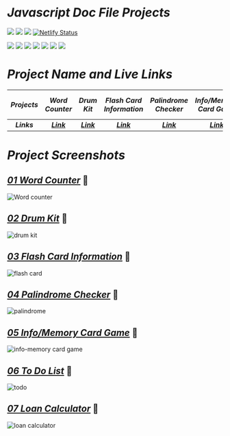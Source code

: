 # _Javascript Doc File Projects_
<img src="https://img.shields.io/badge/JavaScript Doc Projects-Javascript-yellow" /> <img src="https://img.shields.io/badge/Course-Full%20Stack%20JavaScript%20Web%20Developer%20Bootcamp-brightgreen" /> <img src="https://img.shields.io/badge/Instructor-Hitesh%20Chowdhary%20Sir-orange" />
[![Netlify Status](https://api.netlify.com/api/v1/badges/24689925-d1f1-434c-a82e-0780baef19cc/deploy-status)](https://app.netlify.com/sites/js-palindrome-checker/deploys)
<br>

<img src="https://img.shields.io/badge/Project 1-Word Counter-5D3FD3" /> <img src="https://img.shields.io/badge/Project 2-Drum Kit-5D3FD3" /> <img src="https://img.shields.io/badge/Project 3-Flash Card Information-5D3FD3" /> <img src="https://img.shields.io/badge/Project 4-Palindrome Checker-5D3FD3" /> <img src="https://img.shields.io/badge/Project 5-Info/Memory Card Game-5D3FD3" /> <img src="https://img.shields.io/badge/Project 6-To Do List-5D3FD3" /> <img src="https://img.shields.io/badge/Project 7-Loan Calculator-5D3FD3" />

# _Project Name and Live Links_
| _Projects_ | _Word Counter_ | _Drum Kit_ | _Flash Card Information_ | _Palindrome Checker_ | _Info/Memory Card Game_ | _To Do List_ | _Loan Calculator_ |
| :---:   | :---: | :---: |  :---: |  :---: |  :---: |  :---: |  :---: |
| _<b>Links</b>_ | _<b>[Link](https://wordcounter-js.netlify.app/)</b>_ | _<b>[Link](https://drum-kit-in-js.netlify.app/)</b>_ | _<b>[Link](https://flash-card-information-in-js.netlify.app/)</b>_ | _<b>[Link](https://js-palindrome-checker.netlify.app/)</b>_ | _<b>[Link](https://info-memory-card-game.netlify.app/)</b>_ | _<b>[Link](https://todo-list-in-js.netlify.app/)</b>_ | _<b>[Link](https://loan-calculator-in-js.netlify.app/)</b>_ | _<b>[Link](https://loan-calculator-in-js.netlify.app/)</b>_ |

# _Project Screenshots_
## _[01 Word Counter](https://wordcounter-js.netlify.app/)_ 🔗
![Word counter](https://user-images.githubusercontent.com/91872149/209664699-adf6cff4-7097-49a5-8aed-039102e81f40.png)

## _[02 Drum Kit](https://drum-kit-in-js.netlify.app/)_ 🔗
![drum kit](https://user-images.githubusercontent.com/91872149/210045833-444b4d30-9c83-4611-b92e-8839723b24fa.png)

## _[03 Flash Card Information](https://flash-card-information-in-js.netlify.app/)_ 🔗
![flash card](https://user-images.githubusercontent.com/91872149/210039051-bf018b39-52af-4d3c-9db5-75c895cf0320.png)

## _[04 Palindrome Checker](https://js-palindrome-checker.netlify.app/)_ 🔗
![palindrome](https://user-images.githubusercontent.com/91872149/210039264-14a47119-c629-46c8-9b20-e988495c2901.png)

## _[05 Info/Memory Card Game](https://info-memory-card-game.netlify.app/)_ 🔗
![info-memory card game](https://user-images.githubusercontent.com/91872149/210045024-4d6c088c-561c-45e6-9a61-c2d69b734cc2.png)

## _[06 To Do List](https://todo-list-in-js.netlify.app/)_ 🔗
![todo](https://user-images.githubusercontent.com/91872149/210050631-6d6b1c92-067a-4735-a481-3fbb9ebc6869.png)

## _[07 Loan Calculator](https://loan-calculator-in-js.netlify.app/)_ 🔗
![loan calculator](https://user-images.githubusercontent.com/91872149/210058941-a97daaf7-f088-4110-ac8c-33a53a4578e8.png)

